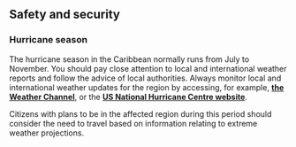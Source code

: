 ## Safety and security

### **Hurricane season**

The hurricane season in the Caribbean normally runs from July to November. You should pay close attention to local and international weather reports and follow the advice of local authorities. Always monitor local and international weather updates for the region by accessing, for example, [**the Weather Channel**](http://www.weather.com/), or the [**US National Hurricane Centre website**](http://www.nhc.noaa.gov/).

Citizens with plans to be in the affected region during this period should consider the need to travel based on information relating to extreme weather projections.